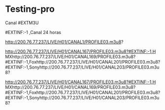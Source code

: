 # Testing-pro
Canal
#EXTM3U


#EXTINF:-1 ,Canal 24 horas

 
http://200.76.77.237/LIVE/H01/CANAL1/PROFILE03.m3u8?
 
http://200.76.77.237/LIVE/H01/CANAL167/PROFILE03.m3u8?#EXTINF:-1,H MXhttp://200.76.77.237/LIVE/H01/CANAL169/PROFILE03.m3u8?#EXTINF:-1,Foxhttp://200.76.77.237/LIVE/H01/CANAL201/PROFILE03.m3u8?#EXTINF:-1,Sonyhttp://200.76.77.237/LIVE/H01/CANAL203/PROFILE03.m3u8?

 

 
http://200.76.77.237/LIVE/H01/CANAL167/PROFILE03.m3u8?#EXTINF:-1,H MXhttp://200.76.77.237/LIVE/H01/CANAL169/PROFILE03.m3u8?#EXTINF:-1,Foxhttp://200.76.77.237/LIVE/H01/CANAL201/PROFILE03.m3u8?#EXTINF:-1,Sonyhttp://200.76.77.237/LIVE/H01/CANAL203/PROFILE03.m3u8?
